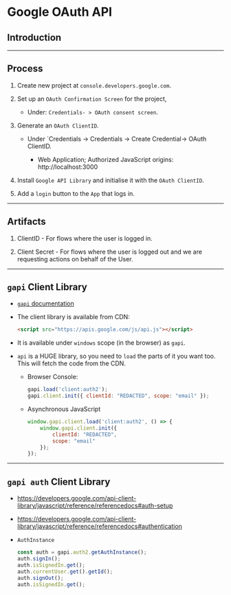 # Google OAuth API

## Introduction

---

## Process

1. Create new project at `console.developers.google.com`.

2. Set up an `OAuth Confirmation Screen` for the project,

    * Under: `Credentials- > OAuth consent screen`.

3. Generate an `OAuth ClientID`.

    * Under `Credentials -> Credentials -> Create Credential-> OAuth ClientID.

        * Web Application; Authorized JavaScript origins: http://localhost:3000


4. Install `Google API Library` and initialise it with the `OAuth ClientID`.

5. Add a `login` button to the `App` that logs in.

---

## Artifacts

1. ClientID - For flows where the user is logged in.

2. Client Secret - For flows where the user is logged out and we are requesting actions on behalf of the User.

---

## `gapi` Client Library

* [`gapi` documentation](https://developers.google.com/api-client-library/javascript/reference/referencedocs)

* The client library is available from CDN:
    ```html
    <script src="https://apis.google.com/js/api.js"></script>
    ```

* It is available under `windows` scope (in the browser) as `gapi`.

* `api` is a HUGE library, so you need to `load` the parts of it you want too. This will fetch the code from the CDN.
    
    * Browser Console:
        ```javascript
        gapi.load('client:auth2');
        gapi.client.init({ clientId: "REDACTED", scope: "email" });
        ```

    * Asynchronous JavaScript
        ```javascript
        window.gapi.client.load('client:auth2', () => {
            window.gapi.client.init({
                clientId: "REDACTED",
                scope: "email"
            });
        });
        ```

---

## `gapi auth` Client Library

* https://developers.google.com/api-client-library/javascript/reference/referencedocs#auth-setup

* https://developers.google.com/api-client-library/javascript/reference/referencedocs#authentication

* `AuthInstance`

    ```javascript
    const auth = gapi.auth2.getAuthInstance();
    auth.signIn();
    auth.isSignedIn.get();
    auth.currentUser.get().getId();
    auth.signOut();
    auth.isSignedIn.get();
    ```
